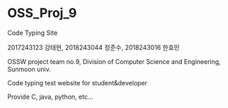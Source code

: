 # OSS_Proj_9
Code Typing Site

2017243123 강태현, 2018243044 정준수, 2018243016 한효민

OSSW project team no.9, Division of Computer Science and Engineering, Sunmoon univ.

Code typing test website for student&developer

Provide C, java, python, etc...
